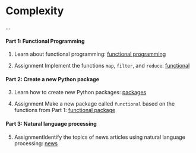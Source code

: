 # Complexity

...

#### Part 1: Functional Programming

1. Learn about functional programming: [functional programming](/news/functional%20programming)

2. <span class="badge badge-primary">Assignment</span> Implement the functions `map`, `filter`, and `reduce`: [functional](/news/functional)

#### Part 2: Create a new Python package

3. Learn how to create new Python packages: [packages](/news/packages)

4. <span class="badge badge-primary">Assignment</span> Make a new package called `functional` based on the functions from Part 1: [functional package](/news/package)

#### Part 3: Natural language processing

5. <span class="badge badge-primary">Assignment</span>Identify the topics of news articles using natural language processing: [news](/news/news)

